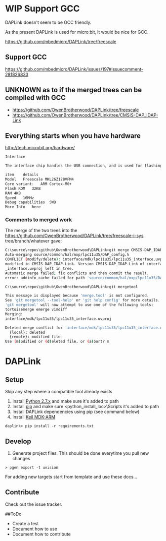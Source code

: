 # WIP Support GCC

DAPLink doesn't seem to be GCC friendly.

As the present DAPLink is used for micro:bit, it would be nice for GCC.

<https://github.com/mbedmicro/DAPLink/tree/freescale>

## Support GCC

<https://github.com/mbedmicro/DAPLink/issues/197#issuecomment-281826833>

## UNKNOWN as to if the merged trees can be compiled with GCC

- <https://github.com/OwenBrotherwood/DAPLink/tree/freescale>
- <https://github.com/OwenBrotherwood/DAPLink/tree/CMSIS-DAP_IDAP-Link>

## Everything starts when you have hardware

<http://tech.microbit.org/hardware/>

```bash
Interface

The interface chip handles the USB connection, and is used for flashing new code to the micro:bit, sending and receiving serial data back and forth to your main computer.

item	details
Model	Freescale MKL26Z128VFM4
Core variant:	ARM Cortex-M0+
Flash ROM	32KB
RAM	4KB
Speed	16MHz
Debug capabilities	SWD
More Info	here
```

### Comments to merged work

The merge of the two trees into the <https://github.com/OwenBrotherwood/DAPLink/tree/freescale-i-sys> tree/branch/whatever gave:

```bash
C:\source\repos\github\OwenBrotherwood\DAPLink>git merge CMSIS-DAP_IDAP-Link
Auto-merging source/common/hal/nxp/lpc11u35/DAP_config.h
CONFLICT (modify/delete): interface/mdk/lpc11u35/lpc11u35_interface.uvproj deleted in HEAD and
modified in CMSIS-DAP_IDAP-Link. Version CMSIS-DAP_IDAP-Link of interface/mdk/lpc11u35/lpc11u35
_interface.uvproj left in tree.
Automatic merge failed; fix conflicts and then commit the result.
error: addinfo_cache failed for path 'source/common/hal/nxp/lpc11u35/DAP_config.h'

C:\source\repos\github\OwenBrotherwood\DAPLink>git mergetool

This message is displayed because 'merge.tool' is not configured.
See 'git mergetool --tool-help' or 'git help config' for more details.
'git mergetool' will now attempt to use one of the following tools:
tortoisemerge emerge vimdiff
Merging:
interface/mdk/lpc11u35/lpc11u35_interface.uvproj

Deleted merge conflict for 'interface/mdk/lpc11u35/lpc11u35_interface.uvproj':
  {local}: deleted
  {remote}: modified file
Use (m)odified or (d)eleted file, or (a)bort? m
```

# DAPLink

## Setup
Skip any step where a compatible tool already exists

1. Install [Python 2.7.x](https://www.python.org/downloads/) and make sure it's added to path
2. Install [pip](https://pip.pypa.io/en/latest/installing.html) and make sure <python_install_loc>\Scripts it's added to path
3. Install DAPLink dependencies using pip (see command below)
4. Install [Keil MDK-ARM](https://www.keil.com/download/product/) 

```
daplink> pip install -r requirements.txt
```

## Develop
1. Generate project files. This should be done everytime you pull new changes
```
> pgen export -t uvision
```
For adding new targets start from template and use these docs...

## Contribute
Check out the issue tracker.

##ToDo
- Create a test
- Document how to use
- Document how to contribute

